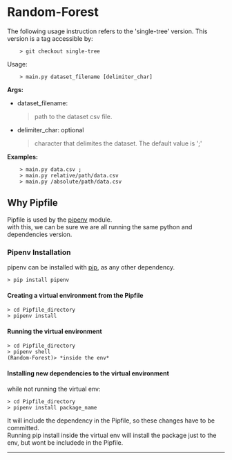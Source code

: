 # Random-Forest

The following usage instruction refers to the 'single-tree' version.
This version is a tag accessible by:
	
		> git checkout single-tree

Usage:

        > main.py dataset_filename [delimiter_char]

**Args:**

* dataset_filename:
	
	>path to the dataset csv file.

* delimiter_char: optional

	>character that delimites the dataset.
    >The default value is ';'

**Examples:**

    	> main.py data.csv ;
    	> main.py relative/path/data.csv
    	> main.py /absolute/path/data.csv



## Why Pipfile

Pipfile is used by the [pipenv](https://realpython.com/pipenv-guide/) module.  
with this, we can be sure we are all running the same python and dependencies version.  

### Pipenv Installation
pipenv can be installed with [pip](https://docs.python.org/3/installing/index.html), as any other dependency.

	> pip install pipenv

#### Creating a virtual environment from the Pipfile

	> cd Pipfile_directory
	> pipenv install

#### Running the virtual environment

	> cd Pipfile_directory
	> pipenv shell
	(Random-Forest)> *inside the env*

#### Installing new dependencies to the virtual environment

while not running the virtual env:

	> cd Pipfile_directory
	> pipenv install package_name

It will include the dependency in the Pipfile, so these changes have to be committed.  
Running pip install inside the virtual env will install the package just to the env, but wont be includede in the Pipfile.

---